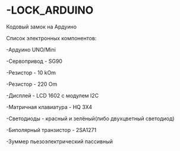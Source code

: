 # -LOCK_ARDUINO
Кодовый замок на Ардуино

Список электронных компонентов:

 -Ардуино UNO/Mini

 -Сервопривод - SG90

 -Резистор - 10 kOm

 -Резистор - 220 Om

 -Дисплей - LCD 1602 с модулем I2C 

 -Матричная клавиатура - HQ 3X4

 -Светодиоды - красный и зелёный(либо двухцветный светодиод)

 -Биполярный транзистор - 2SA1271

 -Зуммер пьезоэлектрический пассивный
